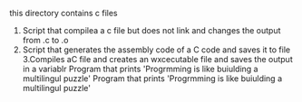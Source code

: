 this directory contains c files
1. Script that compilea a c file but does not link and changes the output from .c to .o
2. Script that generates the assembly code of a C code and saves it to file
3.Compiles aC file and creates an wxcecutable file and saves the output  in a variablr
Program that prints 'Progrmming is like buiulding a multilingul puzzle'
Program that prints 'Progrmming is like buiulding a multilingul puzzle'

